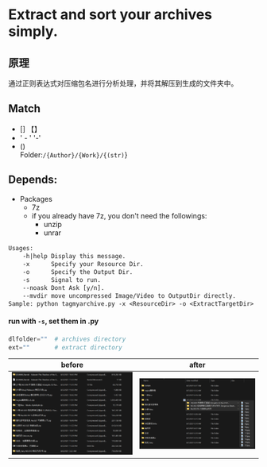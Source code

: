 # Extract and sort your archives simply.  
## 原理
通过正则表达式对压缩包名进行分析处理，并将其解压到生成的文件夹中。
## Match
* [] 【】
* ' - ' '-'
* ()  
Folder:`/{Author}/{Work}/{(str)`}

## Depends:
* Packages
    * 7z 
    * if you already have 7z, you don't need the followings:
        * unzip 
        * unrar 
``` Shell
Usages:
    -h|help Display this message.
    -x      Specify your Resource Dir.
    -o      Specify the Output Dir.
    -s      Signal to run.
    --noask Dont Ask [y/n].
    --mvdir move uncompressed Image/Video to OutputDir directly.
Sample: python tagmyarchive.py -x <ResourceDir> -o <ExtractTargetDir>
```
#### run with `-s`, set them in .py
``` Python
dlfolder=""  # archives directory
ext=""       # extract directory
```
before | after
-------|------
![before](/before.png) | ![after](after.png)
